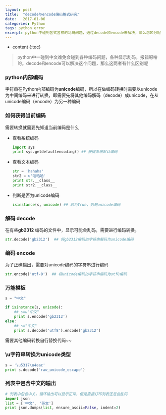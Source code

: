 ```yaml
---
layout: post
title:  "decode与encode编码格式研究"
date:   2017-01-06 
categories: Python
tags: python error
excerpt: python中碰到各式各样的乱码问题，通过decode和encode来解决，那么怎区分呢
---
```

* content
{:toc}


>python中一碰到中文难免会碰到各种编码问题，各种显示乱码，报错呀啥的。decode和encode可以解决这个问题，那么这两者有什么区别呢



### python内部编码

字符串在Python内部编码为**unicode**编码，所以在做编码转换时需要以unicode为中间编码来进行转换，即需要先将其他编码解码（decode）成unicode，在从unicode编码（encode）为另一种编码



### 如何获得当前编码

需要转换就需要先知道当前编码是什么

* 查看系统编码

  ```python
  import sys
  print sys.getdefaultencoding() ## 获得系统默认编码
  ```

* 查看文本编码

  ```python
  str = 'hahaha'
  str2 = u'哈哈哈'
  print str.__class__
  print str2.__class__
  ```

* 判断是否为unicode编码

  ```python
  isinstance(s, unicode) ## 若为True，则是unicode编码
  ```



### 解码 decode

在有些**gb2312** 编码的文件中，显示可能会乱码，需要进行编码转换。

```python
str.decode('gb2312')  ## 将gb2312编码的字符串解码为unicode编码
```



### 编码 encode

为了正确输出，需要对unicode编码的字符串进行编码

```python
str.encode('utf-8')  ## 将unicode编码的字符串编码为utf8编码
```





### 万能模板

```python
s = "中文"

if isinstance(s, unicode):
    ## s=u"中文"
    print s.encode('gb2312')
else:
    ## s="中文"
    print s.decode('utf8').encode('gb2312')
```

需要其他编码转换自行替换代码~~



### \u字符串转换为unicode类型

```python
s = '\u5317\u4eac'
print s.decode('raw_unicode_escape')
```



### 列表中包含中文的输出

```python
# 列表中包含中文，循环输出可以显示正常，但是直接打印列表还是会乱码
import json
list = ['中文', '英文']
print json.dumps(list, ensure_ascii=False, indent=2)
```

